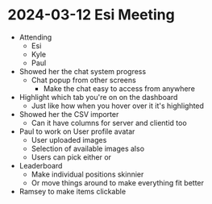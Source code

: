 # 2024-03-12 Esi Meeting
- Attending
    - Esi
    - Kyle
    - Paul
- Showed her the chat system progress
    - Chat popup from other screens
        - Make the chat easy to access from anywhere
- Highlight which tab you're on on the dashboard
    - Just like how when you hover over it it's highlighted
- Showed her the CSV importer
    - Can it have columns for server and clientid too
- Paul to work on User profile avatar
    - User uploaded images
    - Selection of available images also
    - Users can pick either or
- Leaderboard
    - Make individual positions skinnier
    - Or move things around to make everything fit better
- Ramsey to make items clickable